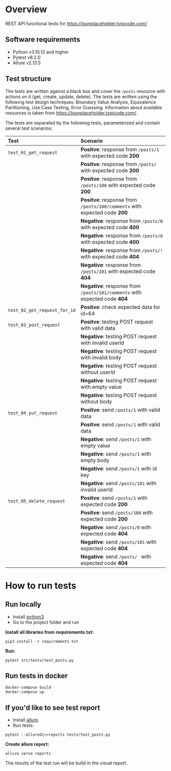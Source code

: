 # Overview
REST API functional tests for https://jsonplaceholder.typicode.com/

## Software requirements 
- Python v3.10.12 and higher
- Pytest v8.2.0
- Allure v2.13.5

## Test structure
The tests are written against a black box and cover the `/posts` resource with actions on it (get, create, update, delete).
The tests are written using the following test design techniques: Boundary Value Analysis, Equivalence Partitioning, Use Case Testing, Error Guessing.
Information about available resources is taken from https://jsonplaceholder.typicode.com/.

The tests are separated by the following tests, parameterized and contain several test scenarios:

| Test | Scenario | 
| :---         |     :---      | 
| `test_01_get_request`    |**Positve**: response from `/posts/1` with  expected code **200**| 
|     |**Positve**: response from `/posts/` with  expected code **200**| 
|     |**Positve**: response from `/posts/100` with  expected code **200**| 
|     |**Positve**: response from `/posts/100/comments` with  expected code **200**| 
|     |**Negative**: response from `/posts/0` with  expected code **400**| 
|     |**Negative**: response from `/posts/O` with  expected code **400**| 
|     |**Negative**: response from `/posts/!` with  expected code **404**| 
|     |**Negative**: response from `/posts/101` with  expected code **404**| 
|     |**Negative**: response from `/posts/101/comments` with  expected code **404**| 
|`test_02_get_request_for_id`|**Positve**: check expected data for id=64| 
|`test_03_post_request` |**Positve**: testing POST request with valid data| 
| |**Negative**: testing POST request with invalid userId| 
| |**Negative**: testing POST request with invalid body| 
| |**Negative**: testing POST request without userId| 
| |**Negative**: testing POST request with empty value| 
| |**Negative**: testing POST request without body| 
|`test_04_put_request` |**Positve**: send `/posts/1` with valid data| 
| |**Positve**: send `/posts/1` with valid data| 
| |**Negative**: send `/posts/1` with empty value| 
| |**Negative**: send `/posts/1` with empty body| 
| |**Negative**: send `/posts/1` with id key| 
| |**Negative**: send `/posts/101` with invalid userId| 
|`test_05_delete_request` |**Positve**: send `/posts/1` with  expected code **200**| 
|  |**Positve**: send `/posts/100` with  expected code **200**| 
|  |**Negative**: send `/posts/0` with  expected code **404**| 
|  |**Negative**: send `/posts/101` with  expected code **404**| 
|  |**Negative**: send `/posts/ ` with  expected code **404**| 



# How to run tests

## Run locally
- Install [python3](https://www.python.org/downloads/)
- Go to the project folder and run

**Install all libraries from requirements.txt:**
```
pip3 install -r requirements.txt
```

**Run:**
```
pytest src/tests/test_posts.py
```

## Run tests in docker
```
docker-compose build
docker-compose up
```

## If you'd like to see test report
- Install [allure](https://allurereport.org/docs/pytest/).
- Run tests:
```
pytest --alluredir=reports tests/test_posts.py
```

**Create allure report:**
```
allure serve reports
```
The results of the test run will be build in the visual report.
